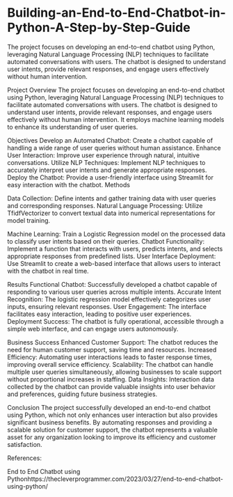 # Building-an-End-to-End-Chatbot-in-Python-A-Step-by-Step-Guide
The project focuses on developing an end-to-end chatbot using Python, leveraging Natural Language Processing (NLP) techniques to facilitate automated conversations with users. The chatbot is designed to understand user intents, provide relevant responses, and engage users effectively without human intervention.

Project Overview
The project focuses on developing an end-to-end chatbot using Python, leveraging Natural Language Processing (NLP) techniques to facilitate automated conversations with users. The chatbot is designed to understand user intents, provide relevant responses, and engage users effectively without human intervention. It employs machine learning models to enhance its understanding of user queries.

Objectives
Develop an Automated Chatbot: Create a chatbot capable of handling a wide range of user queries without human assistance.
Enhance User Interaction: Improve user experience through natural, intuitive conversations.
Utilize NLP Techniques: Implement NLP techniques to accurately interpret user intents and generate appropriate responses.
Deploy the Chatbot: Provide a user-friendly interface using Streamlit for easy interaction with the chatbot.
Methods

Data Collection:
Define intents and gather training data with user queries and corresponding responses.
Natural Language Processing:
Utilize TfidfVectorizer to convert textual data into numerical representations for model training.

Machine Learning:
Train a Logistic Regression model on the processed data to classify user intents based on their queries.
Chatbot Functionality:
Implement a function that interacts with users, predicts intents, and selects appropriate responses from predefined lists.
User Interface Deployment:
Use Streamlit to create a web-based interface that allows users to interact with the chatbot in real time.

Results
Functional Chatbot: Successfully developed a chatbot capable of responding to various user queries across multiple intents.
Accurate Intent Recognition: The logistic regression model effectively categorizes user inputs, ensuring relevant responses.
User Engagement: The interface facilitates easy interaction, leading to positive user experiences.
Deployment Success: The chatbot is fully operational, accessible through a simple web interface, and can engage users autonomously.

Business Success
Enhanced Customer Support: The chatbot reduces the need for human customer support, saving time and resources.
Increased Efficiency: Automating user interactions leads to faster response times, improving overall service efficiency.
Scalability: The chatbot can handle multiple user queries simultaneously, allowing businesses to scale support without proportional increases in staffing.
Data Insights: Interaction data collected by the chatbot can provide valuable insights into user behavior and preferences, guiding future business strategies.

Conclusion
The project successfully developed an end-to-end chatbot using Python, which not only enhances user interaction but also provides significant business benefits. By automating responses and providing a scalable solution for customer support, the chatbot represents a valuable asset for any organization looking to improve its efficiency and customer satisfaction.

References:

End to End Chatbot using Pythonhttps://thecleverprogrammer.com/2023/03/27/end-to-end-chatbot-using-python/



